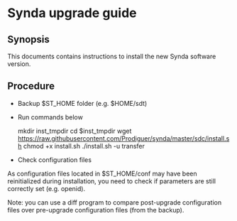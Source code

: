 # Synda upgrade guide

## Synopsis

This documents contains instructions to install the new Synda software version.

## Procedure

* Backup $ST_HOME folder (e.g. $HOME/sdt)

* Run commands below

    mkdir inst_tmpdir
    cd $inst_tmpdir
    wget https://raw.githubusercontent.com/Prodiguer/synda/master/sdc/install.sh
    chmod +x install.sh
    ./install.sh -u transfer

* Check configuration files

As configuration files located in $ST_HOME/conf may have been reinitialized
during installation, you need to check if parameters are still correctly set
(e.g. openid).

Note: you can use a diff program to compare post-upgrade configuration files
over pre-upgrade configuration files (from the backup).
